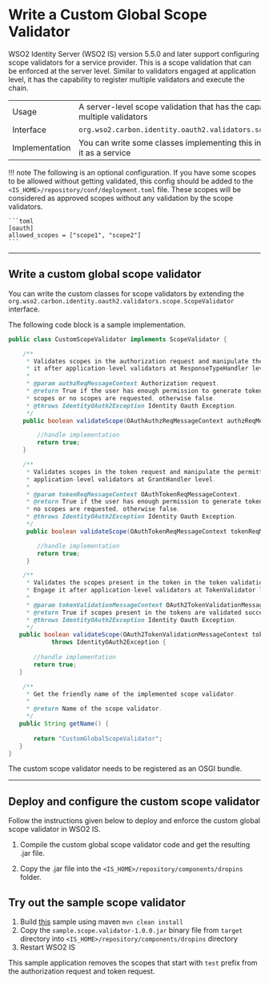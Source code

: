 # Write a Custom Global Scope Validator

WSO2 Identity Server (WSO2 IS) version 5.5.0 and later support configuring scope validators for a service provider. This is a scope validation that can be enforced at the server level. Similar to validators engaged at application level, it has the capability to register multiple validators and execute the chain.

|  | |
| ------ | ------ |
| Usage | A server-level scope validation that has the capability to register multiple validators |
| Interface | `org.wso2.carbon.identity.oauth2.validators.scope.ScopeValidator` |
| Implementation | You can write some classes implementing this interface and register it as a service |

!!! note 
    The following is an optional configuration. If you have some scopes to be allowed without getting validated, this config should be added to the `<IS_HOME>/repository/conf/deployment.toml` file. These scopes will be considered as approved scopes without any validation by the scope validators. 

    ```toml 
    [oauth]
    allowed_scopes = ["scope1", "scope2"]
    ```

---

## Write a custom global scope validator

You can write the custom classes for scope validators by extending the `org.wso2.carbon.identity.oauth2.validators.scope.ScopeValidator` interface.

The following code block is a sample implementation. 

```java
public class CustomScopeValidator implements ScopeValidator {

    /**
     * Validates scopes in the authorization request and manipulate the permitted scopes within the request. Engage
     * it after application-level validators at ResponseTypeHandler level.
     *
     * @param authzReqMessageContext Authorization request.
     * @return True if the user has enough permission to generate tokens or authorization codes with requested
     * scopes or no scopes are requested, otherwise false.
     * @throws IdentityOAuth2Exception Identity Oauth Exception.
     */
    public boolean validateScope(OAuthAuthzReqMessageContext authzReqMessageContext) throws IdentityOAuth2Exception {

        //handle implementation 
        return true;
    }

    /**
     * Validates scopes in the token request and manipulate the permitted scopes within the request. Engage it after
     * application-level validators at GrantHandler level.
     *
     * @param tokenReqMessageContext OAuthTokenReqMessageContext.
     * @return True if the user has enough permission to generate tokens with requested scopes or
     * no scopes are requested, otherwise false.
     * @throws IdentityOAuth2Exception Identity Oauth Exception.
     */
     public boolean validateScope(OAuthTokenReqMessageContext tokenReqMessageContext) throws IdentityOAuth2Exception {

        //handle implementation 
        return true;
     }

    /**
     * Validates the scopes present in the token in the token validation flow.
     * Engage it after application-level validators at TokenValidator level.
     *
     * @param tokenValidationMessageContext OAuth2TokenValidationMessageContext.
     * @return True if scopes present in the tokens are validated successfully, otherwise false.
     * @throws IdentityOAuth2Exception Identity Oauth Exception.
     */
   public boolean validateScope(OAuth2TokenValidationMessageContext tokenValidationMessageContext)
            throws IdentityOAuth2Exception {
       
       //handle implementation
       return true;
   }

    /**
     * Get the friendly name of the implemented scope validator.
     *
     * @return Name of the scope validator.
     */
   public String getName() {
       
       return "CustomGlobalScopeValidator";
   }
}
```

The custom scope validator needs to be registered as an OSGI bundle.

---

## Deploy and configure the custom scope validator

Follow the instructions given below to deploy and enforce the custom global scope validator in WSO2 IS.

1.  Compile the custom global scope validator code and get the resulting .jar file.

2.  Copy the .jar file into the `<IS_HOME>/repository/components/dropins` folder.


## Try out the sample scope validator

1. Build [this](https://github.com/wso2/samples-is/tree/master/scope-validator/sample.scope.validator) sample using maven `mvn clean install`
2. Copy the `sample.scope.validator-1.0.0.jar` binary file from `target` directory into `<IS_HOME>/repository/components/dropins` directory
3. Restart WSO2 IS

This sample application removes the scopes that start with `test` prefix from the authorization request and token request.